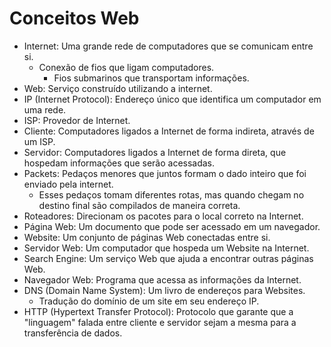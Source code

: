 # Conceitos Web

- Internet: Uma grande rede de computadores que se comunicam entre si.
  - Conexão de fios que ligam computadores.
    - Fios submarinos que transportam informações.
- Web: Serviço construído utilizando a internet.
- IP (Internet Protocol): Endereço único que identifica um computador em uma rede.
- ISP: Provedor de Internet.
- Cliente: Computadores ligados a Internet de forma indireta, através de um ISP.
- Servidor: Computadores ligados a Internet de forma direta, que hospedam informações que serão acessadas.
- Packets: Pedaços menores que juntos formam o dado inteiro que foi enviado pela internet.
  - Esses pedaços tomam diferentes rotas, mas quando chegam no destino final são compilados de maneira correta.
- Roteadores: Direcionam os pacotes para o local correto na Internet.
- Página Web: Um documento que pode ser acessado em um navegador.
- Website: Um conjunto de páginas Web conectadas entre si.
- Servidor Web: Um computador que hospeda um Website na Internet.
- Search Engine: Um serviço Web que ajuda a encontrar outras páginas Web.
- Navegador Web: Programa que acessa as informações da Internet.
- DNS (Domain Name System): Um livro de endereços para Websites.
  - Tradução do domínio de um site em seu endereço IP.
- HTTP (Hypertext Transfer Protocol): Protocolo que garante que a "linguagem" falada entre cliente e servidor sejam a mesma para a transferência de dados.

